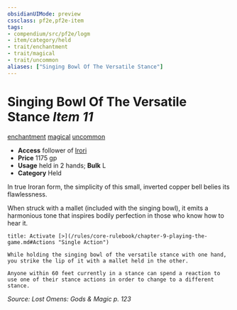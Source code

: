 ```yaml
---
obsidianUIMode: preview
cssclass: pf2e,pf2e-item
tags:
- compendium/src/pf2e/logm
- item/category/held
- trait/enchantment
- trait/magical
- trait/uncommon
aliases: ["Singing Bowl Of The Versatile Stance"]
---
```

# Singing Bowl Of The Versatile Stance *Item 11*  
[enchantment](/rules/traits/enchantment.md)  [magical](/rules/traits/magical.md)  [uncommon](/rules/traits/uncommon.md)  

- **Access** follower of [Irori](/compendium/setting/deities/irori.md)
- **Price** 1175 gp
- **Usage** held in 2 hands; **Bulk** L
- **Category** Held

In true Iroran form, the simplicity of this small, inverted copper bell belies its flawlessness.

When struck with a mallet (included with the singing bowl), it emits a harmonious tone that inspires bodily perfection in those who know how to hear it.

```ad-embed-ability
title: Activate [>](/rules/core-rulebook/chapter-9-playing-the-game.md#Actions "Single Action")

While holding the singing bowl of the versatile stance with one hand, you strike the lip of it with a mallet held in the other.

Anyone within 60 feet currently in a stance can spend a reaction to use one of their stance actions in order to change to a different stance.
```

*Source: Lost Omens: Gods & Magic p. 123*